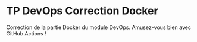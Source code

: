 # TP DevOps Correction Docker

Correction de la partie Docker du module DevOps.
Amusez-vous bien avec GitHub Actions !
